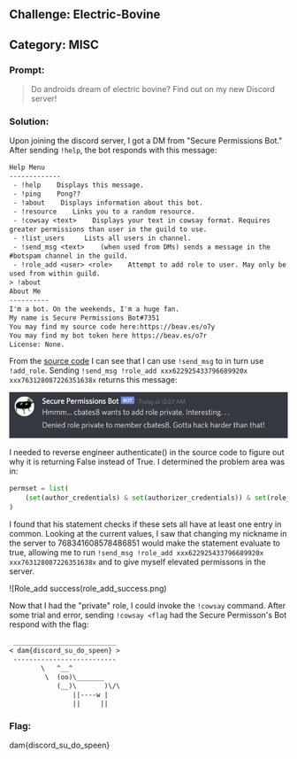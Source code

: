 ## Challenge: Electric-Bovine
## Category: MISC

### Prompt:
> Do androids dream of electric bovine? Find out on my new Discord server!

### Solution:
Upon joining the discord server, I got a DM from "Secure Permissions Bot." After sending `!help`, the bot responds with this message:
```
Help Menu
-------------
 - !help    Displays this message.
 - !ping    Pong??
 - !about    Displays information about this bot.
 - !resource    Links you to a random resource.
 - !cowsay <text>    Displays your text in cowsay format. Requires greater permissions than user in the guild to use.
 - !list_users     Lists all users in channel.
 - !send_msg <text>    (when used from DMs) sends a message in the #botspam channel in the guild.
 - !role_add <user> <role>    Attempt to add role to user. May only be used from within guild.
> !about
About Me
----------
I'm a bot. On the weekends, I'm a huge fan.
My name is Secure Permissions Bot#7351
You may find my source code here:https://beav.es/o7y
You may find my bot token here https://beav.es/o7r
License: None.
```

From the [source code](https://github.com/cbates8/CTF-Writeups/blob/main/damCTF%202020/MISC%20-%20Electric-Bovine/bot_source.py) I can see that I can use `!send_msg` to in turn use `!add_role`. Sending `!send_msg !role_add xxx622925433796689920x xxx763128087226351638x` returns this message:

![Role_add error](role_add_error.png)

I needed to reverse engineer authenticate() in the source code to figure out why it is returning False instead of True. I determined the problem area was in:

```python
permset = list(
	(set(author_credentials) & set(authorizer_credentials)) & set(role_information)
)
```

I found that his statement checks if these sets all have at least one entry in common. Looking at the current values, I saw that changing my nickname in the server to 768341608578486851 would make the statement evaluate to true, allowing me to run `!send_msg !role_add xxx622925433796689920x xxx763128087226351638x` and to give myself elevated permissons in the server.

![Role_add success(role_add_success.png)

Now that I had the "private" role, I could invoke the `!cowsay` command. After some trial and error, sending `!cowsay <flag` had the Secure Permisson's Bot respond with the flag:

```
 __________________________
< dam{discord_su_do_speen} >
 --------------------------
        \   ^__^
         \  (oo)\_______
            (__)\       )\/\
                ||----w |
                ||     ||
```

### Flag:
dam{discord_su_do_speen}
